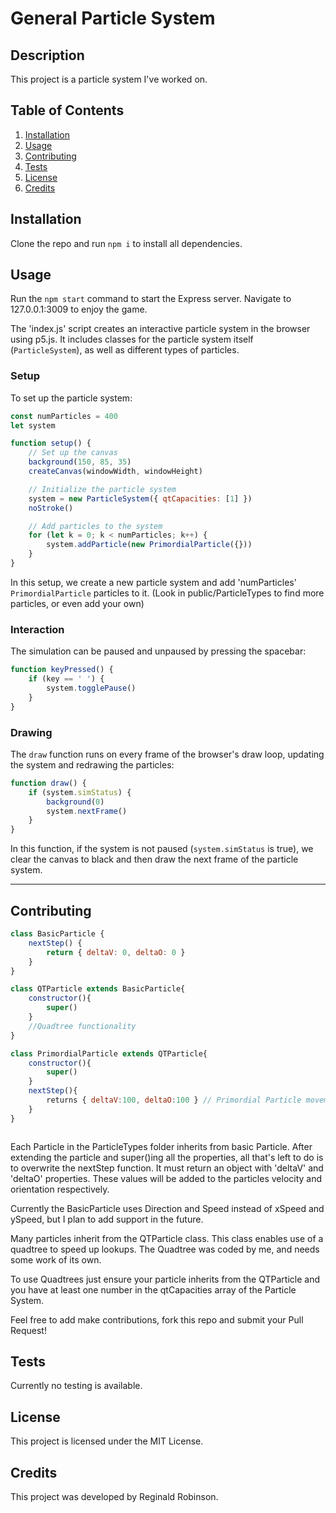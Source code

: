 # General Particle System

## Description

This project is a particle system I've worked on. 

## Table of Contents

1. [Installation](#installation)
2. [Usage](#usage)
3. [Contributing](#contributing)
4. [Tests](#tests)
5. [License](#license)
6. [Credits](#credits)

## Installation

Clone the repo and run `npm i` to install all dependencies.

## Usage

Run the `npm start` command to start the Express server. Navigate to 127.0.0.1:3009 to enjoy the game.

The 'index.js' script creates an interactive particle system in the browser using p5.js. It includes classes for the particle system itself (`ParticleSystem`), as well as different types of particles.

### Setup

To set up the particle system:

```javascript
const numParticles = 400
let system

function setup() {
    // Set up the canvas
    background(150, 85, 35)
    createCanvas(windowWidth, windowHeight)

    // Initialize the particle system
    system = new ParticleSystem({ qtCapacities: [1] })
    noStroke()

    // Add particles to the system
    for (let k = 0; k < numParticles; k++) {
        system.addParticle(new PrimordialParticle({}))
    }
}
```

In this setup, we create a new particle system and add 'numParticles' `PrimordialParticle` particles to it. (Look in public/ParticleTypes to find more particles, or even add your own)

### Interaction

The simulation can be paused and unpaused by pressing the spacebar:

```javascript
function keyPressed() {
    if (key == ' ') {
        system.togglePause()
    }
}
```

### Drawing

The `draw` function runs on every frame of the browser's draw loop, updating the system and redrawing the particles:

```javascript
function draw() {
    if (system.simStatus) {
        background(0)
        system.nextFrame()
    }
}
```

In this function, if the system is not paused (`system.simStatus` is true), we clear the canvas to black and then draw the next frame of the particle system.

---

## Contributing

```javascript
class BasicParticle {
    nextStep() {
        return { deltaV: 0, deltaO: 0 }
    }
}

class QTParticle extends BasicParticle{
    constructor(){
        super()
    }
    //Quadtree functionality
}

class PrimordialParticle extends QTParticle{
    constructor(){
        super()
    }
    nextStep(){
        returns { deltaV:100, deltaO:100 } // Primordial Particle movemtne 
    }
}



```
Each Particle in the ParticleTypes folder inherits from basic Particle. After extending the particle and super()ing all the properties, all that's left to do is to overwrite the nextStep function. It must return an object with 'deltaV' and 'deltaO' properties. These values will be added to the particles velocity and orientation respectively. 

Currently the BasicParticle uses Direction and Speed instead of xSpeed and ySpeed, but I plan to add support in the future. 


Many particles inherit from the QTParticle class. This class enables use of a quadtree to speed up lookups. The Quadtree was coded by me, and needs some work of its own. 

To use Quadtrees just ensure your particle inherits from the QTParticle and you have at least one number in the qtCapacities array of the Particle System.  

Feel free to add make contributions, fork this repo and submit your Pull Request!

## Tests

Currently no testing is available. 

## License

This project is licensed under the MIT License.

## Credits

This project was developed by Reginald Robinson.



